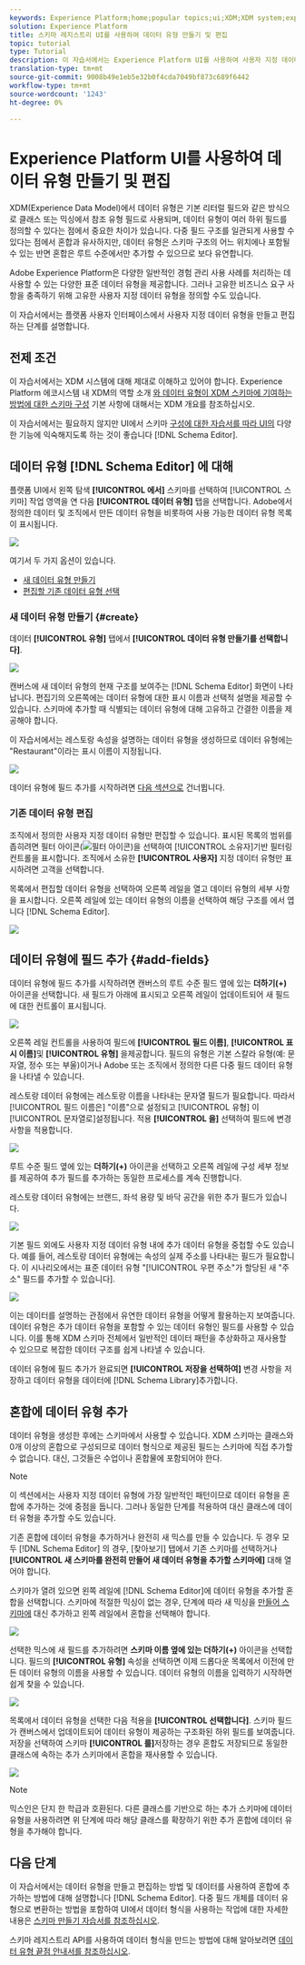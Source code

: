 ```yaml
---
keywords: Experience Platform;home;popular topics;ui;XDM;XDM system;experience data model;Experience data model;Experience Data Model;data model;Data Model;schema registry;Schema Registry;schema;Schema;schemas;Schemas;create;data type;data types;
solution: Experience Platform
title: 스키마 레지스트리 UI를 사용하여 데이터 유형 만들기 및 편집
topic: tutorial
type: Tutorial
description: 이 자습서에서는 Experience Platform UI를 사용하여 사용자 지정 데이터 유형을 구성하는 단계를 안내합니다.
translation-type: tm+mt
source-git-commit: 9008b49e1eb5e32b0f4cda7049bf873c689f6442
workflow-type: tm+mt
source-wordcount: '1243'
ht-degree: 0%

---
```



# Experience Platform UI를 사용하여 데이터 유형 만들기 및 편집

XDM(Experience Data Model)에서 데이터 유형은 기본 리터럴 필드와 같은 방식으로 클래스 또는 믹싱에서 참조 유형 필드로 사용되며, 데이터 유형이 여러 하위 필드를 정의할 수 있다는 점에서 중요한 차이가 있습니다. 다중 필드 구조를 일관되게 사용할 수 있다는 점에서 혼합과 유사하지만, 데이터 유형은 스키마 구조의 어느 위치에나 포함될 수 있는 반면 혼합은 루트 수준에서만 추가할 수 있으므로 보다 유연합니다.

Adobe Experience Platform은 다양한 일반적인 경험 관리 사용 사례를 처리하는 데 사용할 수 있는 다양한 표준 데이터 유형을 제공합니다. 그러나 고유한 비즈니스 요구 사항을 충족하기 위해 고유한 사용자 지정 데이터 유형을 정의할 수도 있습니다.

이 자습서에서는 플랫폼 사용자 인터페이스에서 사용자 지정 데이터 유형을 만들고 편집하는 단계를 설명합니다.

## 전제 조건

이 자습서에서는 XDM 시스템에 대해 제대로 이해하고 있어야 합니다. Experience Platform 에코시스템 내 XDM의 역할 소개 [와 데이터 유형이 XDM 스키마에 기여하는 방법에 대한 스키마 구성](../home.md) [](../schema/composition.md) 기본 사항에 대해서는 XDM 개요를 참조하십시오.

이 자습서에서는 필요하지 않지만 UI에서 스키마 [구성에 대한 자습서를 따라 UI의](./-schema-ui.md) 다양한 기능에 익숙해지도록 하는 것이 좋습니다 [!DNL Schema Editor].

## 데이터 유형 [!DNL Schema Editor] 에 대해

플랫폼 UI에서 왼쪽 탐색 **[!UICONTROL 에서]** 스키마를 선택하여 [!UICONTROL 스키마] 작업 영역을 연 다음 **[!UICONTROL 데이터 유형]** 탭을 선택합니다. Adobe에서 정의한 데이터 및 조직에서 만든 데이터 유형을 비롯하여 사용 가능한 데이터 유형 목록이 표시됩니다.

![](../images/tutorials/create-datatype/data-types-tab.png)

여기서 두 가지 옵션이 있습니다.

* [새 데이터 유형 만들기](#create)
* [편집할 기존 데이터 유형 선택](#edit)

### 새 데이터 유형 만들기 {#create}

데이터 **[!UICONTROL 유형]** 탭에서 **[!UICONTROL 데이터 유형 만들기를 선택합니다]**.

![](../images/tutorials/create-datatype/create.png)

캔버스에 새 데이터 유형의 현재 구조를 보여주는 [!DNL Schema Editor] 화면이 나타납니다. 편집기의 오른쪽에는 데이터 유형에 대한 표시 이름과 선택적 설명을 제공할 수 있습니다. 스키마에 추가할 때 식별되는 데이터 유형에 대해 고유하고 간결한 이름을 제공해야 합니다.

이 자습서에서는 레스토랑 속성을 설명하는 데이터 유형을 생성하므로 데이터 유형에는 &quot;Restaurant&quot;이라는 표시 이름이 지정됩니다.

![](../images/tutorials/create-datatype/data-type-properties.png)

데이터 유형에 필드 추가를 시작하려면 [다음 섹션으로](#add-fields) 건너뜁니다.

### 기존 데이터 유형 편집

조직에서 정의한 사용자 지정 데이터 유형만 편집할 수 있습니다. 표시된 목록의 범위를 좁히려면 필터 아이콘(![필터 아이콘](../images/tutorials/create-datatype/filter.png))을 선택하여 [!UICONTROL 소유자]기반 필터링 컨트롤을 표시합니다. 조직에서 소유한 **[!UICONTROL 사용자]** 지정 데이터 유형만 표시하려면 고객을 선택합니다.

목록에서 편집할 데이터 유형을 선택하여 오른쪽 레일을 열고 데이터 유형의 세부 사항을 표시합니다. 오른쪽 레일에 있는 데이터 유형의 이름을 선택하여 해당 구조를 에서 엽니다 [!DNL Schema Editor].

![](../images/tutorials/create-datatype/edit.png)

## 데이터 유형에 필드 추가 {#add-fields}

데이터 유형에 필드 추가를 시작하려면 캔버스의 루트 수준 필드 옆에 있는 **더하기(+)** 아이콘을 선택합니다. 새 필드가 아래에 표시되고 오른쪽 레일이 업데이트되어 새 필드에 대한 컨트롤이 표시됩니다.

![](../images/tutorials/create-datatype/new-field.png)

오른쪽 레일 컨트롤을 사용하여 필드에 **[!UICONTROL 필드 이름]**, **[!UICONTROL 표시 이름]**&#x200B;및 **[!UICONTROL 유형]** 을제공합니다. 필드의 유형은 기본 스칼라 유형(예: 문자열, 정수 또는 부울)이거나 Adobe 또는 조직에서 정의한 다른 다중 필드 데이터 유형을 나타낼 수 있습니다.

레스토랑 데이터 유형에는 레스토랑 이름을 나타내는 문자열 필드가 필요합니다. 따라서 [!UICONTROL 필드 이름은] &quot;이름&quot;으로 설정되고 [!UICONTROL 유형] 이 [!UICONTROL 문자열로]설정됩니다. 적용 **[!UICONTROL 을]** 선택하여 필드에 변경 사항을 적용합니다.

![](../images/tutorials/create-datatype/name-field.png)

루트 수준 필드 옆에 있는 **더하기(+)** 아이콘을 선택하고 오른쪽 레일에 구성 세부 정보를 제공하여 추가 필드를 추가하는 동일한 프로세스를 계속 진행합니다.

레스토랑 데이터 유형에는 브랜드, 좌석 용량 및 바닥 공간을 위한 추가 필드가 있습니다.

![](../images/tutorials/create-datatype/more-fields.png)

기본 필드 외에도 사용자 지정 데이터 유형 내에 추가 데이터 유형을 중첩할 수도 있습니다. 예를 들어, 레스토랑 데이터 유형에는 속성의 실제 주소를 나타내는 필드가 필요합니다. 이 시나리오에서는 표준 데이터 유형 &quot;[!UICONTROL 우편 주소&quot;가 할당된 새 &quot;주소&quot; 필드를 추가할 수 있습니다].

![](../images/tutorials/create-datatype/address-field.png)

이는 데이터를 설명하는 관점에서 유연한 데이터 유형을 어떻게 활용하는지 보여줍니다.데이터 유형은 추가 데이터 유형을 포함할 수 있는 데이터 유형인 필드를 사용할 수 있습니다. 이를 통해 XDM 스키마 전체에서 일반적인 데이터 패턴을 추상화하고 재사용할 수 있으므로 복잡한 데이터 구조를 쉽게 나타낼 수 있습니다.

데이터 유형에 필드 추가가 완료되면 **[!UICONTROL 저장을 선택하여]** 변경 사항을 저장하고 데이터 유형을 데이터에 [!DNL Schema Library]추가합니다.

## 혼합에 데이터 유형 추가

데이터 유형을 생성한 후에는 스키마에서 사용할 수 있습니다. XDM 스키마는 클래스와 0개 이상의 혼합으로 구성되므로 데이터 형식으로 제공된 필드는 스키마에 직접 추가할 수 없습니다. 대신, 그것들은 수업이나 혼합물에 포함되어야 한다.

>[!NOTE]
>
>이 섹션에서는 사용자 지정 데이터 유형에 가장 일반적인 패턴이므로 데이터 유형을 혼합에 추가하는 것에 중점을 둡니다. 그러나 동일한 단계를 적용하여 대신 클래스에 데이터 유형을 추가할 수도 있습니다.

기존 혼합에 데이터 유형을 추가하거나 완전히 새 믹스를 만들 수 있습니다. 두 경우 모두 [!DNL Schema Editor] 의 경우, [찾아보기] 탭에서 기존 스키마를 선택하거나 **[!UICONTROL 새 스키마를 완전히 만들어 새 데이터 유형을 추가할 스키마에]** 대해 열어야 합니다.

스키마가 열려 있으면 왼쪽 레일에 [!DNL Schema Editor]에 데이터 유형을 추가할 혼합을 선택합니다. 스키마에 적절한 믹싱이 없는 경우, 단계에 따라 새 믹싱을 [만들어 스키마에](./create-schema-ui.md#define-mixin) 대신 추가하고 왼쪽 레일에서 혼합을 선택해야 합니다.

![](../images/tutorials/create-datatype/mixin-selected.png)

선택한 믹스에 새 필드를 추가하려면 **스키마 이름 옆에 있는 더하기(+)** 아이콘을 선택합니다. 필드의 **[!UICONTROL 유형]** 속성을 선택하면 이제 드롭다운 목록에서 이전에 만든 데이터 유형의 이름을 사용할 수 있습니다. 데이터 유형의 이름을 입력하기 시작하면 쉽게 찾을 수 있습니다.

![](../images/tutorials/create-datatype/add-data-type.png)

목록에서 데이터 유형을 선택한 다음 적용을 **[!UICONTROL 선택합니다]**. 스키마 필드가 캔버스에서 업데이트되어 데이터 유형이 제공하는 구조화된 하위 필드를 보여줍니다. 저장을 선택하여 스키마 **[!UICONTROL 를]**&#x200B;저장하는 경우 혼합도 저장되므로 동일한 클래스에 속하는 추가 스키마에서 혼합을 재사용할 수 있습니다.

![](../images/tutorials/create-datatype/data-type-added.png)

>[!NOTE]
>
>믹스인은 단지 한 학급과 호환된다. 다른 클래스를 기반으로 하는 추가 스키마에 데이터 유형을 사용하려면 위 단계에 따라 해당 클래스를 확장하기 위한 추가 혼합에 데이터 유형을 추가해야 합니다.

## 다음 단계

이 자습서에서는 데이터 유형을 만들고 편집하는 방법 및 데이터를 사용하여 혼합에 추가하는 방법에 대해 설명합니다 [!DNL Schema Editor]. 다중 필드 개체를 데이터 유형으로 변환하는 방법을 포함하여 UI에서 데이터 형식을 사용하는 작업에 대한 자세한 내용은 [스키마 만들기 자습서를 참조하십시오](./create-schema-ui.md#datatype).

스키마 레지스트리 API를 사용하여 데이터 형식을 만드는 방법에 대해 알아보려면 [데이터 유형 끝점 안내서를 참조하십시오](../api/data-types.md#create).